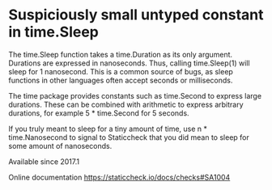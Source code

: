 # Suspiciously small untyped constant in time.Sleep

The time.Sleep function takes a time.Duration as its only argument.
Durations are expressed in nanoseconds. Thus, calling time.Sleep(1)
will sleep for 1 nanosecond. This is a common source of bugs, as sleep
functions in other languages often accept seconds or milliseconds.

The time package provides constants such as time.Second to express
large durations. These can be combined with arithmetic to express
arbitrary durations, for example 5 * time.Second for 5 seconds.

If you truly meant to sleep for a tiny amount of time, use
n * time.Nanosecond to signal to Staticcheck that you did mean to sleep
for some amount of nanoseconds.

Available since
    2017.1

Online documentation
    https://staticcheck.io/docs/checks#SA1004
